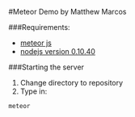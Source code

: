 #Meteor Demo by Matthew Marcos

###Requirements:
  * [meteor js](http://www.meteor.com/)
  * [nodejs version 0.10.40](https://github.com/creationix/nvm)

###Starting the server
  1. Change directory to repository
  2. Type in:
```
meteor
```

